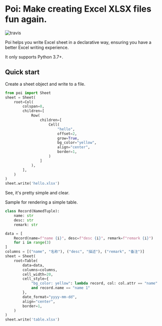 # Poi: Make creating Excel XLSX files fun again.

![travis](https://travis-ci.org/baoshishu/poi.svg?branch=master)

Poi helps you write Excel sheet in a declarative way, ensuring you have a better Excel writing experience.

It only supports Python 3.7+.

## Quick start

Create a sheet object and write to a file.

```python
from poi import Sheet
sheet = Sheet(
    root=Col(
        colspan=8,
        children=[
            Row(
                children=[
                    Cell(
                        "hello",
                        offset=2,
                        grow=True,
                        bg_color="yellow",
                        align="center",
                        border=1,
                    )
                ]
            ),
        ],
    )
)
sheet.write('hello.xlsx')
```

See, it's pretty simple and clear.

Sample for rendering a simple table.

```python
class Record(NamedTuple):
    name: str
    desc: str
    remark: str

data = [
    Record(name=f"name {i}", desc=f"desc {i}", remark=f"remark {i}")
    for i in range(3)
]
columns = [("name", "名称"), ("desc", "描述"), ("remark", "备注")]
sheet = Sheet(
    root=Table(
        data=data,
        columns=columns,
        cell_width=20,
        cell_style={
            "bg_color: yellow": lambda record, col: col.attr == "name"
            and record.name == "name 1"
        },
        date_format="yyyy-mm-dd",
        align="center",
        border=1,
    )
)
sheet.write('table.xlsx')
```



